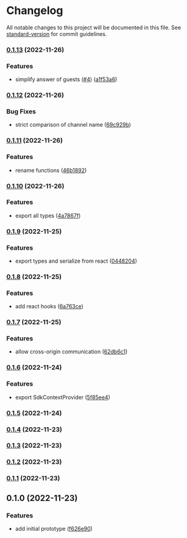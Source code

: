 # Changelog

All notable changes to this project will be documented in this file. See
[standard-version](https://github.com/conventional-changelog/standard-version) for commit
guidelines.

### [0.1.13](https://github.com/pixelass/esdeka/compare/v0.1.12...v0.1.13) (2022-11-26)

### Features

- simplify answer of guests ([#4](https://github.com/pixelass/esdeka/issues/4))
  ([a1f53a6](https://github.com/pixelass/esdeka/commit/a1f53a6c29fe3b75e43f4bf34ee34c7e79f8ca0a))

### [0.1.12](https://github.com/pixelass/esdeka/compare/v0.1.11...v0.1.12) (2022-11-26)

### Bug Fixes

- strict comparison of channel name
  ([69c929b](https://github.com/pixelass/esdeka/commit/69c929b96cfa3f07b96dbb047c98214c5f101368))

### [0.1.11](https://github.com/pixelass/esdeka/compare/v0.1.10...v0.1.11) (2022-11-26)

### Features

- rename functions
  ([46b1892](https://github.com/pixelass/esdeka/commit/46b1892a24024fce9a24d36d98e54dbcf01a1f90))

### [0.1.10](https://github.com/pixelass/esdeka/compare/v0.1.9...v0.1.10) (2022-11-26)

### Features

- export all types
  ([4a7867f](https://github.com/pixelass/esdeka/commit/4a7867f59b9201f771149f777fe6cc5682416c33))

### [0.1.9](https://github.com/pixelass/esdeka/compare/v0.1.8...v0.1.9) (2022-11-25)

### Features

- export types and serialize from react
  ([0448204](https://github.com/pixelass/esdeka/commit/0448204bdbc5173e4245438524a701ebb9536081))

### [0.1.8](https://github.com/pixelass/esdeka/compare/v0.1.7...v0.1.8) (2022-11-25)

### Features

- add react hooks
  ([6a763ce](https://github.com/pixelass/esdeka/commit/6a763ce947e5dcc769c56b2e925cde87765153f8))

### [0.1.7](https://github.com/pixelass/esdeka/compare/v0.1.6...v0.1.7) (2022-11-25)

### Features

- allow cross-origin communication
  ([62db6c1](https://github.com/pixelass/esdeka/commit/62db6c1bfa8324da26f1cd1fbf74deabac4a9575))

### [0.1.6](https://github.com/pixelass/esdeka/compare/v0.1.5...v0.1.6) (2022-11-24)

### Features

- export SdkContextProvider
  ([5f85ee4](https://github.com/pixelass/esdeka/commit/5f85ee4f52cb23688913cf99dd4b122712f6443f))

### [0.1.5](https://github.com/pixelass/esdeka/compare/v0.1.4...v0.1.5) (2022-11-24)

### [0.1.4](https://github.com/pixelass/esdeka/compare/v0.1.3...v0.1.4) (2022-11-23)

### [0.1.3](https://github.com/pixelass/esdeka/compare/v0.1.2...v0.1.3) (2022-11-23)

### [0.1.2](https://github.com/pixelass/esdeka/compare/v0.1.1...v0.1.2) (2022-11-23)

### [0.1.1](https://github.com/pixelass/esdeka/compare/v0.1.0...v0.1.1) (2022-11-23)

## 0.1.0 (2022-11-23)

### Features

- add initial prototype
  ([f626e90](https://github.com/pixelass/esdeka/commit/f626e90ebf0824c0248b3d0a5aa3193facf7b516))
